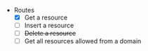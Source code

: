 * Routes
    * [X] Get a resource
    * [ ] Insert a resource
    * [ ] ~~Delete a resource~~
    * [ ] Get all resources allowed from a domain